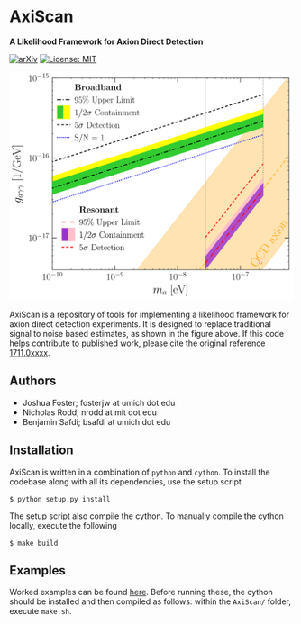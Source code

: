 # AxiScan

**A Likelihood Framework for Axion Direct Detection**

[![arXiv](https://img.shields.io/badge/arXiv-1711.0xxxx%20-green.svg)](https://arxiv.org/abs/1711.0xxxx)
[![License: MIT](https://img.shields.io/badge/License-MIT-yellow.svg)](https://opensource.org/licenses/MIT)

![Sensitivity](https://github.com/bsafdi/AxiScan/blob/master/examples/Projected_Sensitivity.png "Projected sensitivity versus S/N=1")

AxiScan is a repository of tools for implementing a likelihood framework for axion direct detection experiments. It is designed to replace traditional signal to noise based estimates, as shown in the figure above. If this code helps contribute to published work, please cite the original reference [1711.0xxxx](https://arxiv.org/abs/1711.0xxxx). 

## Authors

- Joshua Foster; fosterjw at umich dot edu
- Nicholas Rodd; nrodd at mit dot edu
- Benjamin Safdi; bsafdi at umich dot edu

## Installation

AxiScan is written in a combination of `python` and `cython`. To install the codebase along with all its dependencies, use the setup script

```
$ python setup.py install
```

The setup script also compile the cython. To manually compile the cython locally, execute the following 

```
$ make build
```

## Examples

Worked examples can be found [here](https://github.com/bsafdi/AxiScan/tree/master/examples). Before running these, the cython should be installed and then compiled as follows: within the `AxiScan/` folder, execute `make.sh`.
